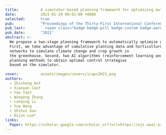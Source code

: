 ```yaml
---
title:          A simulator-based planning framework for optimizing autonomous greenhouse control strategy
date:           2021-01-29 00:01:00 +0800
selected:       true
pub:            "Proceedings of the Thirty-First International Conference on Automated Planning and Scheduling (ICAPS 2021)"
pub_last:       ' <span class="badge badge-pill badge-custom badge-warning">CCF-B</span>'
pub_date:       "2021"
abstract: >-
  We propose a two-stage planning framework to automatically optimize greenhouse control setpoints given specific outside weather conditions. 
  First, we take advantage of cumulative planting data and horticulture   knowledge to build a multi-modular simulator, using neural
  networks to simulate climate change and crop growth in
  the greenhouse. Second, two AI algorithms (reinforcement learning and heuristic algorithm) are applied as
  planning methods to obtain optimal control strategies
  based on the simulator.
  
cover:          assets/images/covers/icaps2021.png
authors:
  - Zhicheng An†
  - Xiaoyan Cao†
  - Yao Yao†
  - Wanpeng Zhang
  - Lanqing Li
  - Yue Wang
  - Shihui Guo
  - Dijun Luo* 
links:
  Paper: https://scholar.google.com/scholar_url?url=https://ojs.aaai.org/index.php/ICAPS/article/download/15989/15800&hl=zh-CN&sa=T&oi=gsb-gga&ct=res&cd=0&d=7717674842387838512&ei=osibZ77dBqOl6rQPjIKgoQ4&scisig=AFWwaebmhJn6DPXgJOAVXVAJTFeh
---
```

